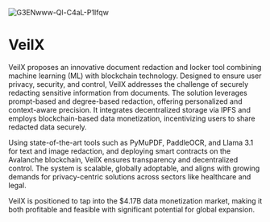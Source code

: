 ![G3ENwww-Ql-C4aL-P1Ifqw](https://github.com/user-attachments/assets/a6531b40-4751-4ce9-81c3-21bec52326df)
# VeilX
VeilX proposes an innovative document redaction and locker tool combining machine learning (ML) with blockchain technology. Designed to ensure user privacy, security, and control, VeilX addresses the challenge of securely redacting sensitive information from documents. The solution leverages prompt-based and degree-based redaction, offering personalized and context-aware precision. It integrates decentralized storage via IPFS and employs blockchain-based data monetization, incentivizing users to share redacted data securely.

Using state-of-the-art tools such as PyMuPDF, PaddleOCR, and Llama 3.1 for text and image redaction, and deploying smart contracts on the Avalanche blockchain, VeilX ensures transparency and decentralized control. The system is scalable, globally adoptable, and aligns with growing demands for privacy-centric solutions across sectors like healthcare and legal.

VeilX is positioned to tap into the $4.17B data monetization market, making it both profitable and feasible with significant potential for global expansion.
